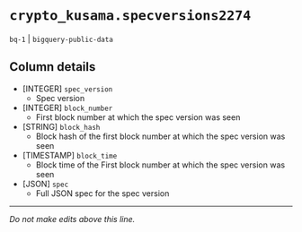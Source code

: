 # `crypto_kusama.specversions2274`
`bq-1` | `bigquery-public-data`

## Column details
* [INTEGER]   `spec_version`
  - Spec version
* [INTEGER]   `block_number`
  - First block number at which the spec version was seen
* [STRING]    `block_hash`
  - Block hash of the first block number at which the spec version was seen
* [TIMESTAMP] `block_time`
  - Block time of the First block number at which the spec version was seen
* [JSON]      `spec`
  - Full JSON spec for the spec version

-------------------------------------------------------------------------------
*Do not make edits above this line.*

